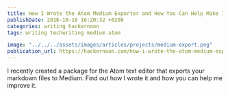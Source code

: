 ```yaml
---
title: How I Wrote the Atom Medium Exporter and How You Can Help Make It Better
publishDate: 2016-10-18 16:20:32 +0200
categories: writing hackernoon
tags: writing techwriting medium atom

image: "../../../assets/images/articles/projects/medium-export.png"
publication_url: https://hackernoon.com/how-i-wrote-the-atom-medium-exporter-and-how-you-can-help-make-it-better-9e9e4c401da1#.1d09ezkoj
---
```


 I recently created a package for the Atom text editor that exports your markdown files to Medium. Find out how I wrote it and how you can help me improve it.
